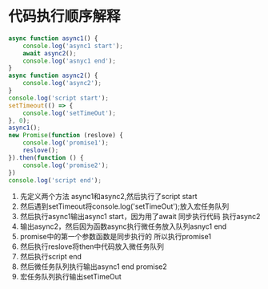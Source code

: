 # 代码执行顺序解释

```js
async function async1() {
	console.log('async1 start');
	await async2();
	console.log('asnyc1 end');
}
async function async2() {
	console.log('async2');
}
console.log('script start');
setTimeout(() => {
	console.log('setTimeOut');
}, 0);
async1();
new Promise(function (reslove) {
	console.log('promise1');
	reslove();
}).then(function () {
	console.log('promise2');
})
console.log('script end');
```

1. 先定义两个方法 async1和async2,然后执行了script start
2. 然后遇到setTimeout将console.log('setTimeOut');放入宏任务队列
3. 然后执行async1输出async1 start，因为用了await 同步执行代码 执行async2
4. 输出async2，然后因为函数async执行微任务放入队列asnyc1 end
5. promise中的第一个参数函数是同步执行的 所以执行promise1
6. 然后执行reslove将then中代码放入微任务队列
7. 然后执行script end
8. 然后微任务队列执行输出async1 end promise2
9. 宏任务队列执行输出setTimeOut